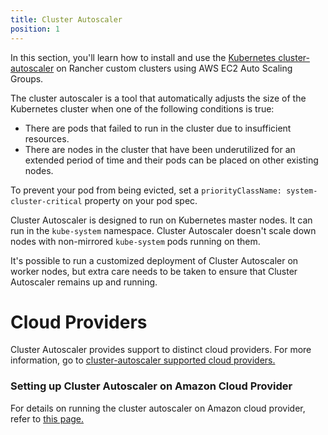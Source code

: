 ```yaml
---
title: Cluster Autoscaler
position: 1
---
```


In this section, you'll learn how to install and use the [Kubernetes cluster-autoscaler](https://github.com/kubernetes/autoscaler/blob/master/cluster-autoscaler/) on Rancher custom clusters using AWS EC2 Auto Scaling Groups.

The cluster autoscaler is a tool that automatically adjusts the size of the Kubernetes cluster when one of the following conditions is true:

* There are pods that failed to run in the cluster due to insufficient resources.
* There are nodes in the cluster that have been underutilized for an extended period of time and their pods can be placed on other existing nodes.

To prevent your pod from being evicted, set a `priorityClassName: system-cluster-critical` property on your pod spec.

Cluster Autoscaler is designed to run on Kubernetes master nodes. It can run in the `kube-system` namespace. Cluster Autoscaler doesn't scale down nodes with non-mirrored `kube-system` pods running on them.

It's possible to run a customized deployment of Cluster Autoscaler on worker nodes, but extra care needs to be taken to ensure that Cluster Autoscaler remains up and running.

# Cloud Providers

Cluster Autoscaler provides support to distinct cloud providers. For more information, go to [cluster-autoscaler supported cloud providers.](https://github.com/kubernetes/autoscaler/tree/master/cluster-autoscaler#deployment)

### Setting up Cluster Autoscaler on Amazon Cloud Provider

For details on running the cluster autoscaler  on Amazon cloud provider, refer to [this page.](https://rancher.com/docs/rancher/v2.6/en/cluster-admin/cluster-autoscaler/amazon)

